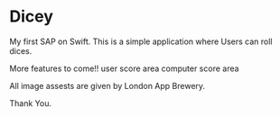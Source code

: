 # Dicey

My first SAP on Swift. 
This is a simple application where Users can roll dices. 

More features to come!!
user score area
computer score area




All image assests are given by London App Brewery.

Thank You.
